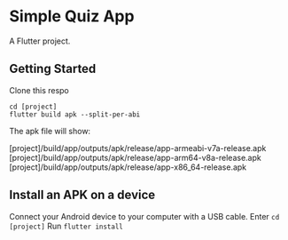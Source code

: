 # Simple Quiz App

A Flutter project.

## Getting Started

Clone this respo

```
cd [project]
flutter build apk --split-per-abi
```
The apk file will show:

[project]/build/app/outputs/apk/release/app-armeabi-v7a-release.apk
[project]/build/app/outputs/apk/release/app-arm64-v8a-release.apk
[project]/build/app/outputs/apk/release/app-x86_64-release.apk

## Install an APK on a device

Connect your Android device to your computer with a USB cable.
Enter `cd [project]`
Run `flutter install`

